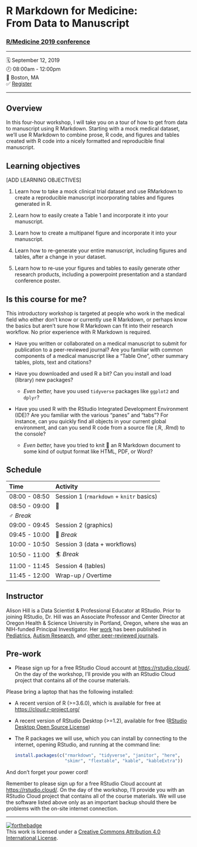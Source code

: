 R Markdown for Medicine: <br>From Data to Manuscript
================

### [R/Medicine 2019 conference](https://r-medicine.com/)

-----

🗓 September 12, 2019  
🕗 08:00am - 12:00pm  
📍 Boston, MA  
✅ [Register](https://cvent.me/en41V)

-----

## Overview

In this four-hour workshop, I will take you on a tour of how to get from
data to manuscript using R Markdown. Starting with a mock medical
dataset, we’ll use R Markdown to combine prose, R code, and figures and
tables created with R code into a nicely formatted and reproducible
final manuscript.

## Learning objectives

\[ADD LEARNING OBJECTIVES\]

1. Learn how to take a mock clinical trial dataset and use RMarkdown to create a reproducible manuscript incorporating tables and figures generated in R.

2. Learn how to easily create a Table 1 and incorporate it into your manuscript.

3. Learn how to create a multipanel figure and incorporate it into your manuscript.

4. Learn how to re-generate your entire manuscript, including figures and tables, after a change in your dataset.

5. Learn how to re-use your figures and tables to easily generate other research products, including a powerpoint presentation and a standard conference poster.

## Is this course for me?

This introductory workshop is targeted at people who work in the medical field who either don’t know or currently use R Markdown, or perhaps know the basics but aren’t sure how R Markdown can fit into their research workflow. No prior experience with R Markdown is required.

  - Have you written or collaborated on a medical manuscript to submit
    for publication to a peer-reviewed journal? Are you familiar with
    common components of a medical manuscript like a “Table One”, other summary tables, plots, text and citations?

  - Have you downloaded and used R a bit? Can you install and load (library) new packages?
    
      - *Even better,* have you used `tidyverse` packages like `ggplot2` and `dplyr`?

  - Have you used R with the RStudio Integrated Development Environment (IDE)? Are you familiar with the various “panes” and “tabs”? For instance, can you quickly find all objects in your current global environment, and can you send R code from a source file (.R, .Rmd) to the console?
    
      - *Even better,* have you tried to knit 🧶 an R Markdown document to some kind of output format like HTML, PDF, or Word?

## Schedule

| Time          | Activity                                 |
| :------------ | :--------------------------------------- |
| 08:00 - 08:50 | Session 1 (`rmarkdown` + `knitr` basics) |
| 08:50 - 09:00 | 🧘
♂️ *Break*                             |
| 09:00 - 09:45 | Session 2 (graphics)                     |
| 09:45 - 10:00 | 🚴 *Break*                                |
| 10:00 - 10:50 | Session 3 (data + workflows)             |
| 10:50 - 11:00 | 🏄 *Break*                                |
| 11:00 - 11:45 | Session 4 (tables)                       |
| 11:45 - 12:00 | Wrap-up / Overtime                       |

## Instructor

Alison Hill is a Data Scientist & Professional Educator at RStudio.
Prior to joining RStudio, Dr. Hill was an Associate Professor and Center
Director at Oregon Health & Science University in Portland, Oregon,
where she was an NIH-funded Principal Investigator. Her
[work](https://profiles.impactstory.org/u/0000-0002-8082-1890) has been
published in
[Pediatrics](https://alison.rbind.io/publication/2015-obesity-in-asd-multisite/),
[Autism
Research](https://alison.rbind.io/publication/2016-uh-and-um-asd-sli/),
and [other peer-reviewed
journals](https://alison.rbind.io/publication/#2).

## Pre-work

- Please sign up for a free RStudio Cloud account at
<https://rstudio.cloud/>. On the day of the workshop, I’ll provide you
with an RStudio Cloud project that contains all of the course materials.

Please bring a laptop that has the following installed:

  - A recent version of R (\>=3.6.0), which is available for free at
    <https://cloud.r-project.org/>

  - A recent version of RStudio Desktop (\>=1.2), available for free
    ([RStudio Desktop Open Source
    License](https://www.rstudio.com/products/rstudio/download/#download))

  - The R packages we will use, which you can install by connecting to
    the internet, opening RStudio, and running at the command line:
    
    ``` r
    install.packages(c("rmarkdown", "tidyverse", "janitor", "here", 
                       "skimr", "flextable", "kable", "kableExtra"))
    ```

And don’t forget your power cord\!

Remember to please sign up for a free RStudio Cloud account at
<https://rstudio.cloud/>. On the day of the workshop, I’ll provide you
with an RStudio Cloud project that contains all of the course materials.
We will use the software listed above only as an important backup should
there be problems with the on-site internet
connection.

-----

[![forthebadge](https://forthebadge.com/images/badges/cc-by.svg)](https://creativecommons.org/licenses/by/4.0/)  
This work is licensed under a [Creative Commons Attribution 4.0
International License](https://creativecommons.org/licenses/by/4.0/).
